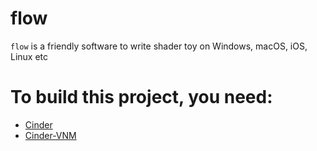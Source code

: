 # flow
`flow` is a friendly software to write shader toy on Windows, macOS, iOS, Linux etc

# To build this project, you need:

* [Cinder](https://github.com/cinder/Cinder)
* [Cinder-VNM](https://github.com/jing-interactive/Cinder-VNM)

